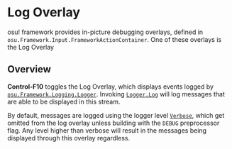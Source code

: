 # Log Overlay
 
osu! framework provides in-picture debugging overlays, defined in `osu.Framework.Input.FrameworkActionContainer`. One of these overlays is the Log Overlay

## Overview

**Control-F10** toggles the Log Overlay, which displays events logged by [`osu.Framework.Logging.Logger`](https://github.com/ppy/osu-framework/blob/master/osu.Framework/Logging/Logger.cs). Invoking [`Logger.Log`](https://github.com/ppy/osu-framework/blob/91ddc390d745c742a43f31cdd53d5fd25d986dc5/osu.Framework/Logging/Logger.cs#L148) will log messages that are able to be displayed in this stream. 

By default, messages are logged using the logger level [`Verbose`](https://github.com/ppy/osu-framework/blob/91ddc390d745c742a43f31cdd53d5fd25d986dc5/osu.Framework/Logging/Logger.cs#L479), which get omitted from the log overlay unless building with the `DEBUG` preprocessor flag. Any level higher than verbose will result in the messages being displayed through this overlay regardless.





